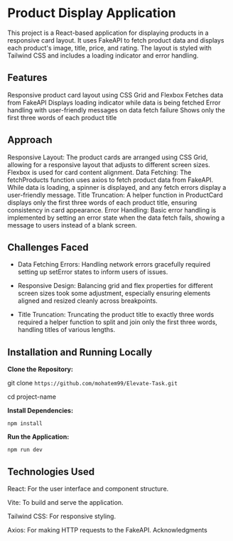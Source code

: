 # Product Display Application
This project is a React-based application for displaying products in a responsive card layout. It uses FakeAPI to fetch product data and displays each product's image, title, price, and rating. The layout is styled with Tailwind CSS and includes a loading indicator and error handling.

## Features
Responsive product card layout using CSS Grid and Flexbox
Fetches data from FakeAPI
Displays loading indicator while data is being fetched
Error handling with user-friendly messages on data fetch failure
Shows only the first three words of each product title
## Approach
Responsive Layout: The product cards are arranged using CSS Grid, allowing for a responsive layout that adjusts to different screen sizes. Flexbox is used for card content alignment.
Data Fetching: The fetchProducts function uses axios to fetch product data from FakeAPI. While data is loading, a spinner is displayed, and any fetch errors display a user-friendly message.
Title Truncation: A helper function in ProductCard displays only the first three words of each product title, ensuring consistency in card appearance.
Error Handling: Basic error handling is implemented by setting an error state when the data fetch fails, showing a message to users instead of a blank screen.
## Challenges Faced
- Data Fetching Errors: Handling network errors gracefully required setting up setError states to inform users of issues.

- Responsive Design: Balancing grid and flex properties for different screen sizes took some adjustment, especially ensuring elements aligned and resized cleanly across breakpoints.

- Title Truncation: Truncating the product title to exactly three words required a helper function to split and join only the first three words, handling titles of various lengths.

## Installation and Running Locally
**Clone the Repository:**


git clone `https://github.com/mohatem99/Elevate-Task.git`


cd project-name



**Install Dependencies:**


```npm install```


**Run the Application:**

```npm run dev```


## Technologies Used
React: For the user interface and component structure.

Vite: To build and serve the application.

Tailwind CSS: For responsive styling.

Axios: For making HTTP requests to the FakeAPI.
Acknowledgments

